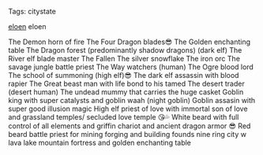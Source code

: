 Tags: citystate

[eloen](eloen) eloen 

The Demon horn of fire
The Four Dragon blades😎
The Golden enchanting table 
The Dragon forest (predominantly shadow dragons) (dark elf)
The River elf blade master
The Fallen 
The silver snowflake
The iron orc 
The savage jungle battle priest 
The Way watchers (human)
The Ogre blood lord
The school of summoning (high elf)😎
The dark elf assassin with blood rapier 
The Great beast man with life bond to his tamed 
The desert trader (desert human)
The undead mummy that carries the huge casket 
Goblin king with super catalysts and goblin waah (night goblin)
Goblin assasin with super good illusion magic 
High elf priest of love with immortal son of love and grassland temples/ secluded love temple 😘💦
White beard with full control of all elements and griffin chariot and ancient dragon armor 😎
Red beard battle priest for mining forging and building founds nine ring city w lava lake mountain fortress and golden enchanting table 